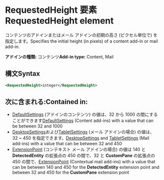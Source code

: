 # <a name="requestedheight-element"></a><span data-ttu-id="52fb5-101">RequestedHeight 要素</span><span class="sxs-lookup"><span data-stu-id="52fb5-101">RequestedHeight element</span></span>

<span data-ttu-id="52fb5-102">コンテンツのアドインまたはメール アドインの初期の高さ (ピクセル単位で) を指定します。</span><span class="sxs-lookup"><span data-stu-id="52fb5-102">Specifies the initial height (in pixels) of a content add-in or mail add-in.</span></span> 

<span data-ttu-id="52fb5-103">**アドインの種類:** コンテンツ</span><span class="sxs-lookup"><span data-stu-id="52fb5-103">**Add-in type:** Content, Mail</span></span>

## <a name="syntax"></a><span data-ttu-id="52fb5-104">構文</span><span class="sxs-lookup"><span data-stu-id="52fb5-104">Syntax</span></span>

```XML
<RequestedHeight>integer</RequestedHeight>
```

## <a name="contained-in"></a><span data-ttu-id="52fb5-105">次に含まれる:</span><span class="sxs-lookup"><span data-stu-id="52fb5-105">Contained in:</span></span>

- <span data-ttu-id="52fb5-106">[DefaultSettings](defaultsettings.md) (アドインのコンテンツ) の値は、32 から 1000 の間にすることができます</span><span class="sxs-lookup"><span data-stu-id="52fb5-106">[DefaultSettings](defaultsettings.md) (Content add-ins) with a value that can be between 32 and 1000</span></span>
- <span data-ttu-id="52fb5-107">[DesktopSettings](desktopsettings.md)および[TabletSettings](tabletsettings.md) (メール アドインの場合) の値は、32 ~ 450 を指定できます。</span><span class="sxs-lookup"><span data-stu-id="52fb5-107">[DesktopSettings](desktopsettings.md) and [TabletSettings](tabletsettings.md) (Mail add-ins) with a value that can be between 32 and 450</span></span>
- <span data-ttu-id="52fb5-108">[ExtensionPoint](extensionpoint.md) (コンテキスト メール アドインの場合) の値は 140 と **DetectedEntity** の拡張点の 450 の間で、32 と **CustomPane** の拡張点の 450 の間で、</span><span class="sxs-lookup"><span data-stu-id="52fb5-108">[ExtensionPoint](extensionpoint.md) (Contextual mail add-ins) with a value that can be between 140 and 450 for the **DetectedEntity** extension point and between 32 and 450 for the **CustomPane** extension point</span></span>